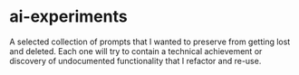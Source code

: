# ai-experiments
A selected collection of prompts that I wanted to preserve from getting lost and deleted. Each one will try to  contain a technical achievement or discovery of undocumented functionality that I refactor and re-use.
